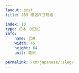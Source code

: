```yaml
---
layout: post
title: JB9 纸张尺寸规格

index: 10
type: 日本 (纸张)
info:
    name: jb9
    width: 45
    height: 64
    unit: 毫米

permalink: /cn/japanese/:slug/
---
```



